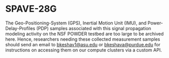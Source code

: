 # SPAVE-28G
The Geo-Positioning-System (GPS), Inertial Motion Unit (IMU), and Power-Delay-Profiles (PDP) samples associated with this signal propagation modeling activity on the NSF POWDER testbed are too large to be archived here. Hence, researchers needing these collected measurement samples should send an email to <bkeshav1@asu.edu> or <bkeshava@purdue.edu> for instructions on accessing them on our compute clusters via a custom API.
